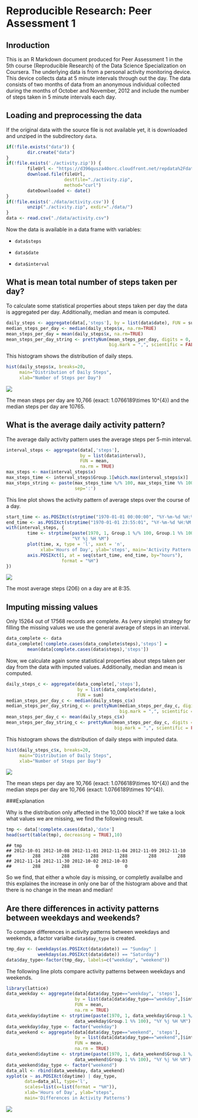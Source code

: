 # Reproducible Research: Peer Assessment 1

## Inroduction
This is an R Markdown document produced for Peer Assessment 1 in the 5th course
(Reproducible Research) of the Data Science Specialization on Coursera. The
underlying data is from a personal activity monitoring device. This device 
collects data at 5 minute intervals through out the day. The data consists of 
two months of data from an anonymous individual collected during the months of 
October and November, 2012 and include the number of steps taken in 5 minute 
intervals each day.


## Loading and preprocessing the data
If the original data with the source file is not available yet, it is 
downloaded and unziped in the subdirectory `data`.  


```r
if(!file.exists("data")) {
        dir.create("data")
}
if(!file.exists('./activity.zip')) {
        fileUrl <- "https://d396qusza40orc.cloudfront.net/repdata%2Fdata%2Factivity.zip"
        download.file(fileUrl,
                      destfile="./activity.zip",
                      method="curl")
        dateDownloaded <- date()
}
if(!file.exists('./data/activity.csv')) {
        unzip("./activity.zip", exdir="./data/")                
}
data <- read.csv("./data/activity.csv")
```

Now the data is available in a data frame with variables:

* `data$steps`

* `data$date`

* `data$interval`

## What is mean total number of steps taken per day?

To calculate some statistical properties about steps taken per day the
data is aggregated per day. Additionally, median and mean is computed.


```r
daily_steps <- aggregate(data[,'steps'], by = list(data$date), FUN = sum)
median_steps_per_day <- median(daily_steps$x, na.rm=TRUE)
mean_steps_per_day = mean(daily_steps$x, na.rm=TRUE)
mean_steps_per_day_string <- prettyNum(mean_steps_per_day, digits = 0,
                                       big.mark = ",", scientific = FALSE)
```

This histogram shows the distribution of daily steps.


```r
hist(daily_steps$x, breaks=20, 
     main="Distribution of Daily Steps", 
     xlab="Number of Steps per Day")
```

![](PA1_template_files/figure-html/histogram-1.png) 

The mean steps per day are 10,766 
(exact: 1.0766189\times 10^{4}) and the median steps per day are
10765.

## What is the average daily activity pattern?

The average daily activity pattern uses the average steps per 5-min
interval.


```r
interval_steps <- aggregate(data[,'steps'], 
                            by = list(data$interval), 
                            FUN = mean, 
                            na.rm = TRUE)
max_steps <- max(interval_steps$x)
max_steps_time <- interval_steps$Group.1[which.max(interval_steps$x)]
max_steps_string <- paste(max_steps_time %/% 100, max_steps_time %% 100, 
                          sep=':')
```

This line plot shows the activity pattern of average steps over the course of
a day.


```r
start_time <- as.POSIXct(strptime("1970-01-01 00:00:00", "%Y-%m-%d %H:%M:%S"))
end_time <- as.POSIXct(strptime("1970-01-01 23:55:01", "%Y-%m-%d %H:%M:%S"))
with(interval_steps, {
        time <- strptime(paste(1970, 1, Group.1 %/% 100, Group.1 %% 100),
                         "%Y %j %H %M")
        plot(time, x, type = 'l', xaxt = 'n',
             xlab='Hours of Day', ylab='steps', main='Activity Pattern')
        axis.POSIXct(1, at = seq(start_time, end_time, by="hours"), 
                     format = "%H")
})
```

![](PA1_template_files/figure-html/lineplot-1.png) 

The most average steps (206) on a day are at 
8:35.

## Imputing missing values
Only 15264 out of 
17568 records are complete. As (very simple) strategy for filling
the missing values we use the general average of steps in an interval.


```r
data_complete <- data
data_complete[!complete.cases(data_complete$steps),'steps'] = 
        mean(data[complete.cases(data$steps),'steps'])
```

Now, we calculate again some statistical properties about steps taken per day
from the data with imputed values. Additionally, median and mean is computed.


```r
daily_steps_c <- aggregate(data_complete[,'steps'], 
                           by = list(data_complete$date), 
                           FUN = sum)
median_steps_per_day_c <- median(daily_steps_c$x)
median_steps_per_day_string_c <- prettyNum(median_steps_per_day_c, digits = 0,
                                           big.mark = ",", scientific = FALSE)
mean_steps_per_day_c <- mean(daily_steps_c$x)
mean_steps_per_day_string_c <- prettyNum(mean_steps_per_day_c, digits = 0,
                                         big.mark = ",", scientific = FALSE)
```

This histogram shows the distribution of daily steps with imputed data.


```r
hist(daily_steps_c$x, breaks=20, 
     main="Distribution of Daily Steps", 
     xlab="Number of Steps per Day")
```

![](PA1_template_files/figure-html/histogram_imputed-1.png) 

The mean steps per day are 10,766 
(exact: 1.0766189\times 10^{4}) and the median steps per day are
10,766 (exact: 1.0766189\times 10^{4}).

###Explanation

Why is the distribution only affected in the 10,000 block? If we take a
look what values we are missing, we find the following result.


```r
tmp <- data[!complete.cases(data),'date']
head(sort(table(tmp), decreasing = TRUE),10)
```

```
## tmp
## 2012-10-01 2012-10-08 2012-11-01 2012-11-04 2012-11-09 2012-11-10 
##        288        288        288        288        288        288 
## 2012-11-14 2012-11-30 2012-10-02 2012-10-03 
##        288        288          0          0
```

So we find, that either a whole day is missing, or completly availalbe and 
this explaines the increase in only one bar of the histogram above and that
there is no change in the mean and median!

## Are there differences in activity patterns between weekdays and weekends?

To compare differences in activity patterns between weekdays and weekends, a
factor varialbe `data$day_type` is created.


```r
tmp_day <- (weekdays(as.POSIXct(data$date)) == "Sunday" | 
            weekdays(as.POSIXct(data$date)) == "Saturday")
data$day_type<-factor(tmp_day, labels=c("weekday", "weekend"))
```

The following line plots compare activity patterns between weekdays and 
weekends.


```r
library(lattice)
data_weekday <- aggregate(data[data$day_type=="weekday", 'steps'], 
                          by = list(data[data$day_type=="weekday",]$interval), 
                          FUN = mean, 
                          na.rm = TRUE)
data_weekday$daytime <- strptime(paste(1970, 1, data_weekday$Group.1 %/% 100, 
                          data_weekday$Group.1 %% 100), "%Y %j %H %M") 
data_weekday$day_type <- factor("weekday")
data_weekend <- aggregate(data[data$day_type=="weekend", 'steps'], 
                          by = list(data[data$day_type=="weekend",]$interval),
                          FUN = mean, 
                          na.rm = TRUE)
data_weekend$daytime <- strptime(paste(1970, 1, data_weekend$Group.1 %/% 100, 
                          data_weekend$Group.1 %% 100), "%Y %j %H %M") 
data_weekend$day_type <- factor("weekend")
data_all <- rbind(data_weekday, data_weekend)
xyplot(x ~ as.POSIXct(daytime) | day_type, 
       data=data_all, type='l', 
       scales=list(x=list(format = "%H")),
       xlab='Hours of Day', ylab="steps", 
       main='Differences in Activity Patterns')
```

![](PA1_template_files/figure-html/lineplot_day_types-1.png) 
